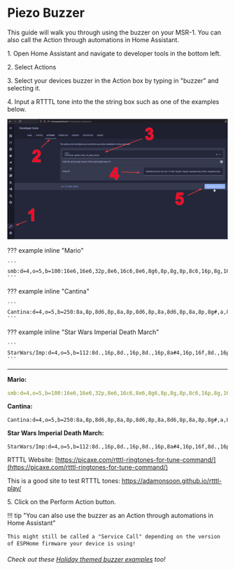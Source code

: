 # Piezo Buzzer

This guide will walk you through using the buzzer on your MSR-1. You can also call the Action through automations in Home Assistant.

1\. Open Home Assistant and navigate to developer tools in the bottom left.

2\. Select Actions

3\. Select your devices buzzer in the Action box by typing in "buzzer" and selecting it.

4\. Input a RTTTL tone into the the string box such as one of the examples below.

![](assets/buzzer-example-image.png)

??? example inline "Mario"

    ```
    smb:d=4,o=5,b=100:16e6,16e6,32p,8e6,16c6,8e6,8g6,8p,8g,8p,8c6,16p,8g,16p,8e,16p,8a,8b,16a#,8a,16g.,16e6,16g6,8a6,16f6,8g6,8e6,16c6,16d6,8b,16p,8c6,16p,8g,16p,8e,16p,8a,8b,16a#,8a,16g.,16e6,16g6,8a6,16f6,8g6,8e6,16c6,16d6,8b,8p,16g6,16f#6,16f6,16d#6,16p,16e6,16p,16g#,16a,16c6,16p,16a,16c6,16d6,8p,16g6,16f#6,16f6,16d#6,16p,16e6,16p,16c7,16p,16c7,16c7,p,16g6,16f#6,16f6,16d#6,16p,16e6,16p,16g#,16a,16c6,16p,16a,16c6,16d6,8p,16d#6,8p,16d6,8p,16c6
    ```

??? example inline "Cantina"

    ```
    Cantina:d=4,o=5,b=250:8a,8p,8d6,8p,8a,8p,8d6,8p,8a,8d6,8p,8a,8p,8g#,a,8a,8g#,8a,g,8f#,8g,8f#,f.,8d.,16p,p.,8a,8p,8d6,8p,8a,8p,8d6,8p,8a,8d6,8p,8a,8p,8g#,8a,8p,8g,8p,g.,8f#,8g,8p,8c6,a#,a,g
    ```

??? example inline "Star Wars Imperial Death March"

    ```
    StarWars/Imp:d=4,o=5,b=112:8d.,16p,8d.,16p,8d.,16p,8a#4,16p,16f,8d.,16p,8a#4,16p,16f,d.,8p,8a.,16p,8a.,16p,8a.,16p,8a#,16p,16f,8c#.,16p,8a#4,16p,16f,d.,8p,8d.6,16p,8d,16p,16d,8d6,8p,8c#6,16p,16c6,16b,16a#,8b,8p,16d#,16p,8g#,8p,8g,16p,16f#,16f,16e,8f,8p,16a#4,16p,2c#
    ```

---

**Mario:**

```yaml
smb:d=4,o=5,b=100:16e6,16e6,32p,8e6,16c6,8e6,8g6,8p,8g,8p,8c6,16p,8g,16p,8e,16p,8a,8b,16a#,8a,16g.,16e6,16g6,8a6,16f6,8g6,8e6,16c6,16d6,8b,16p,8c6,16p,8g,16p,8e,16p,8a,8b,16a#,8a,16g.,16e6,16g6,8a6,16f6,8g6,8e6,16c6,16d6,8b,8p,16g6,16f#6,16f6,16d#6,16p,16e6,16p,16g#,16a,16c6,16p,16a,16c6,16d6,8p,16g6,16f#6,16f6,16d#6,16p,16e6,16p,16c7,16p,16c7,16c7,p,16g6,16f#6,16f6,16d#6,16p,16e6,16p,16g#,16a,16c6,16p,16a,16c6,16d6,8p,16d#6,8p,16d6,8p,16c6
```

**Cantina:**

```
Cantina:d=4,o=5,b=250:8a,8p,8d6,8p,8a,8p,8d6,8p,8a,8d6,8p,8a,8p,8g#,a,8a,8g#,8a,g,8f#,8g,8f#,f.,8d.,16p,p.,8a,8p,8d6,8p,8a,8p,8d6,8p,8a,8d6,8p,8a,8p,8g#,8a,8p,8g,8p,g.,8f#,8g,8p,8c6,a#,a,g
```

**Star Wars Imperial Death March:**

```
StarWars/Imp:d=4,o=5,b=112:8d.,16p,8d.,16p,8d.,16p,8a#4,16p,16f,8d.,16p,8a#4,16p,16f,d.,8p,8a.,16p,8a.,16p,8a.,16p,8a#,16p,16f,8c#.,16p,8a#4,16p,16f,d.,8p,8d.6,16p,8d,16p,16d,8d6,8p,8c#6,16p,16c6,16b,16a#,8b,8p,16d#,16p,8g#,8p,8g,16p,16f#,16f,16e,8f,8p,16a#4,16p,2c#
```

RTTTL Website: [https://picaxe.com/rtttl-ringtones-for-tune-command/](https://picaxe.com/rtttl-ringtones-for-tune-command/)

This is a good site to test RTTTL tones: <a href="https://adamonsoon.github.io/rtttl-play/" target="_blank" rel="noopener">https://adamonsoon.github.io/rtttl-play/</a>

5\. Click on the Perform Action button.

!!! tip "You can also use the buzzer as an Action through automations in Home Assistant"

    This might still be called a "Service Call" depending on the version of ESPHome firmware your device is using!

###### Check out these <a href="https://wiki.apolloautomation.com/products/h1/holiday-songs/" target="_blank" rel="noreferrer nofollow noopener">Holiday themed buzzer examples</a> too!